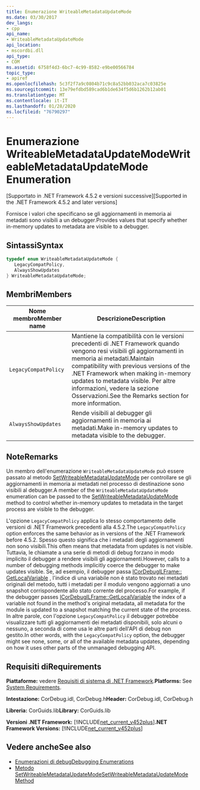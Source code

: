 ```yaml
---
title: Enumerazione WriteableMetadataUpdateMode
ms.date: 03/30/2017
dev_langs:
- cpp
api_name:
- WriteableMetadataUpdateMode
api_location:
- mscordbi.dll
api_type:
- COM
ms.assetid: 6758f4d3-6bc7-4c99-8582-e9be00566784
topic_type:
- apiref
ms.openlocfilehash: 5c3f2f7a9c0804b71c9c8a52bb032aca7c03825e
ms.sourcegitcommit: 13e79efdbd589cad6b1de634f5d6b1262b12ab01
ms.translationtype: MT
ms.contentlocale: it-IT
ms.lasthandoff: 01/28/2020
ms.locfileid: "76790297"
---
```

# <a name="writeablemetadataupdatemode-enumeration"></a><span data-ttu-id="6ec64-102">Enumerazione WriteableMetadataUpdateMode</span><span class="sxs-lookup"><span data-stu-id="6ec64-102">WriteableMetadataUpdateMode Enumeration</span></span>
<span data-ttu-id="6ec64-103">[Supportato in .NET Framework 4.5.2 e versioni successive]</span><span class="sxs-lookup"><span data-stu-id="6ec64-103">[Supported in the .NET Framework 4.5.2 and later versions]</span></span>  
  
 <span data-ttu-id="6ec64-104">Fornisce i valori che specificano se gli aggiornamenti in memoria ai metadati sono visibili a un debugger.</span><span class="sxs-lookup"><span data-stu-id="6ec64-104">Provides values that specify whether in-memory updates to metadata are visible to a debugger.</span></span>  
  
## <a name="syntax"></a><span data-ttu-id="6ec64-105">Sintassi</span><span class="sxs-lookup"><span data-stu-id="6ec64-105">Syntax</span></span>  
  
```cpp
typedef enum WriteableMetadataUpdateMode {  
   LegacyCompatPolicy,  
   AlwaysShowUpdates  
} WriteableMetadataUpdateMode;  
```  
  
## <a name="members"></a><span data-ttu-id="6ec64-106">Membri</span><span class="sxs-lookup"><span data-stu-id="6ec64-106">Members</span></span>  
  
|<span data-ttu-id="6ec64-107">Nome membro</span><span class="sxs-lookup"><span data-stu-id="6ec64-107">Member name</span></span>|<span data-ttu-id="6ec64-108">Descrizione</span><span class="sxs-lookup"><span data-stu-id="6ec64-108">Description</span></span>|  
|-----------------|-----------------|  
|`LegacyCompatPolicy`|<span data-ttu-id="6ec64-109">Mantiene la compatibilità con le versioni precedenti di .NET Framework quando vengono resi visibili gli aggiornamenti in memoria ai metadati.</span><span class="sxs-lookup"><span data-stu-id="6ec64-109">Maintain compatibility with previous versions of the .NET Framework when making in-memory updates to metadata visible.</span></span> <span data-ttu-id="6ec64-110">Per altre informazioni, vedere la sezione Osservazioni.</span><span class="sxs-lookup"><span data-stu-id="6ec64-110">See the Remarks section for more information.</span></span>|  
|`AlwaysShowUpdates`|<span data-ttu-id="6ec64-111">Rende visibili al debugger gli aggiornamenti in memoria ai metadati.</span><span class="sxs-lookup"><span data-stu-id="6ec64-111">Make in-memory updates to metadata visible to the debugger.</span></span>|  
  
## <a name="remarks"></a><span data-ttu-id="6ec64-112">Note</span><span class="sxs-lookup"><span data-stu-id="6ec64-112">Remarks</span></span>  
 <span data-ttu-id="6ec64-113">Un membro dell'enumerazione `WriteableMetadataUpdateMode` può essere passato al metodo [SetWriteableMetadataUpdateMode](icordebugprocess7-setwriteablemetadataupdatemode-method.md) per controllare se gli aggiornamenti in memoria ai metadati nel processo di destinazione sono visibili al debugger.</span><span class="sxs-lookup"><span data-stu-id="6ec64-113">A member of the `WriteableMetadataUpdateMode` enumeration can be passed to the [SetWriteableMetadataUpdateMode](icordebugprocess7-setwriteablemetadataupdatemode-method.md) method to control whether in-memory updates to metadata in the target process are visible to the debugger.</span></span>  
  
 <span data-ttu-id="6ec64-114">L'opzione `LegacyCompatPolicy` applica lo stesso comportamento delle versioni di .NET Framework precedenti alla 4.5.2.</span><span class="sxs-lookup"><span data-stu-id="6ec64-114">The `LegacyCompatPolicy` option enforces the same behavior as in versions of the .NET Framework before 4.5.2.</span></span> <span data-ttu-id="6ec64-115">Spesso questo significa che i metadati degli aggiornamenti non sono visibili.</span><span class="sxs-lookup"><span data-stu-id="6ec64-115">This often means that metadata from updates is not visible.</span></span> <span data-ttu-id="6ec64-116">Tuttavia, le chiamate a una serie di metodi di debug forzano in modo implicito il debugger a rendere visibili gli aggiornamenti.</span><span class="sxs-lookup"><span data-stu-id="6ec64-116">However, calls to a number of debugging methods implicitly coerce the debugger to make updates visible.</span></span> <span data-ttu-id="6ec64-117">Se, ad esempio, il debugger passa [ICorDebugILFrame:: GetLocalVariable](icordebugilframe-getlocalvariable-method.md) , l'indice di una variabile non è stato trovato nei metadati originali del metodo, tutti i metadati per il modulo vengono aggiornati a uno snapshot corrispondente allo stato corrente del processo.</span><span class="sxs-lookup"><span data-stu-id="6ec64-117">For example, if the debugger passes [ICorDebugILFrame::GetLocalVariable](icordebugilframe-getlocalvariable-method.md) the index of a variable not found in the method's original metadata, all metadata for the module is updated to a snapshot matching the current state of the process.</span></span> <span data-ttu-id="6ec64-118">In altre parole, con l'opzione `LegacyCompatPolicy` il debugger potrebbe visualizzare tutti gli aggiornamenti dei metadati disponibili, solo alcuni o nessuno, a seconda di come usa le altre parti dell'API di debug non gestito.</span><span class="sxs-lookup"><span data-stu-id="6ec64-118">In other words, with the `LegacyCompatPolicy` option, the debugger might see none, some, or all of the available metadata updates, depending on how it uses other parts of the unmanaged debugging API.</span></span>  
  
## <a name="requirements"></a><span data-ttu-id="6ec64-119">Requisiti di</span><span class="sxs-lookup"><span data-stu-id="6ec64-119">Requirements</span></span>  
 <span data-ttu-id="6ec64-120">**Piattaforme:** vedere [Requisiti di sistema di .NET Framework](../../../../docs/framework/get-started/system-requirements.md).</span><span class="sxs-lookup"><span data-stu-id="6ec64-120">**Platforms:** See [System Requirements](../../../../docs/framework/get-started/system-requirements.md).</span></span>  
  
 <span data-ttu-id="6ec64-121">**Intestazione:** CorDebug.idl, CorDebug.h</span><span class="sxs-lookup"><span data-stu-id="6ec64-121">**Header:** CorDebug.idl, CorDebug.h</span></span>  
  
 <span data-ttu-id="6ec64-122">**Libreria:** CorGuids.lib</span><span class="sxs-lookup"><span data-stu-id="6ec64-122">**Library:** CorGuids.lib</span></span>  
  
 <span data-ttu-id="6ec64-123">**Versioni .NET Framework:** [!INCLUDE[net_current_v452plus](../../../../includes/net-current-v452plus-md.md)]</span><span class="sxs-lookup"><span data-stu-id="6ec64-123">**.NET Framework Versions:** [!INCLUDE[net_current_v452plus](../../../../includes/net-current-v452plus-md.md)]</span></span>  
  
## <a name="see-also"></a><span data-ttu-id="6ec64-124">Vedere anche</span><span class="sxs-lookup"><span data-stu-id="6ec64-124">See also</span></span>

- [<span data-ttu-id="6ec64-125">Enumerazioni di debug</span><span class="sxs-lookup"><span data-stu-id="6ec64-125">Debugging Enumerations</span></span>](debugging-enumerations.md)
- [<span data-ttu-id="6ec64-126">Metodo SetWriteableMetadataUpdateMode</span><span class="sxs-lookup"><span data-stu-id="6ec64-126">SetWriteableMetadataUpdateMode Method</span></span>](icordebugprocess7-setwriteablemetadataupdatemode-method.md)
